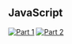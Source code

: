 ## JavaScript
[![Part 1](https://img.shields.io/badge/Part%201-0.229ms-informational)](https://adventofcode.com/2021/)
[![Part 2](https://img.shields.io/badge/Part%202-4.673ms-informational)](https://adventofcode.com/2021/)